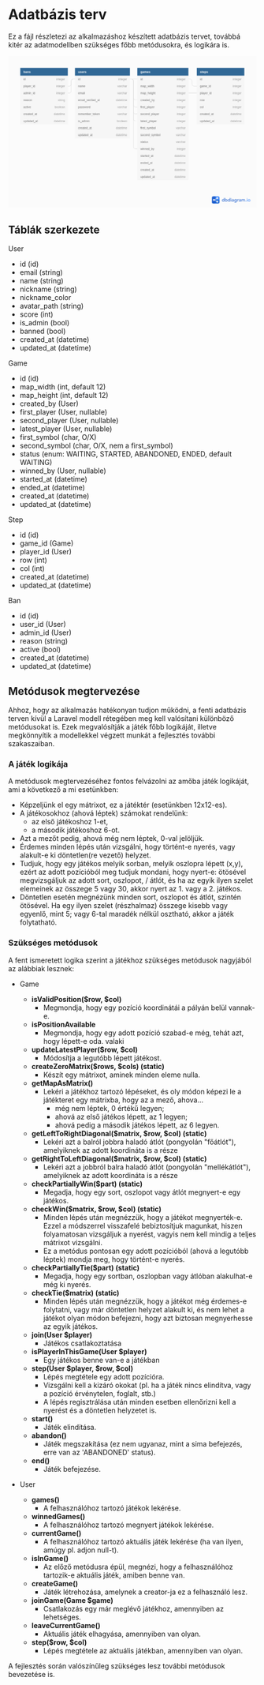 # Adatbázis terv

Ez a fájl részletezi az alkalmazáshoz készített adatbázis tervet, továbbá kitér az adatmodellben szükséges főbb metódusokra, és logikára is.

![Adatbázis diagram](assets/db.png)

## Táblák szerkezete

User
- id (id)
- email (string)
- name (string)
- nickname (string)
- nickname_color
- avatar_path (string)
- score (int)
- is_admin (bool)
- banned (bool)
- created_at (datetime)
- updated_at (datetime)

Game
- id (id)
- map_width (int, default 12)
- map_height (int, default 12)
- created_by (User)
- first_player (User, nullable)
- second_player (User, nullable)
- latest_player (User, nullable)
- first_symbol (char, O/X)
- second_symbol (char, O/X, nem a first_symbol)
- status (enum: WAITING, STARTED, ABANDONED, ENDED, default WAITING)
- winned_by (User, nullable)
- started_at (datetime)
- ended_at (datetime)
- created_at (datetime)
- updated_at (datetime)

Step
- id (id)
- game_id (Game)
- player_id (User)
- row (int)
- col (int)
- created_at (datetime)
- updated_at (datetime)

Ban
- id (id)
- user_id (User)
- admin_id (User)
- reason (string)
- active (bool)
- created_at (datetime)
- updated_at (datetime)

## Metódusok megtervezése

Ahhoz, hogy az alkalmazás hatékonyan tudjon működni, a fenti adatbázis terven kívül a Laravel modell rétegében meg kell valósítani különböző metódusokat is. Ezek megvalósítják a játék főbb logikáját, illetve megkönnyítik a modellekkel végzett munkát a fejlesztés további szakaszaiban.

### A játék logikája

A metódusok megtervezéséhez fontos felvázolni az amőba játék logikáját, ami a következő a mi esetünkben:
- Képzeljünk el egy mátrixot, ez a játéktér (esetünkben 12x12-es).
- A játékosokhoz (ahová léptek) számokat rendelünk:
    - az első játékoshoz 1-et,
    - a második játékoshoz 6-ot.
- Azt a mezőt pedig, ahová még nem léptek, 0-val jelöljük.
- Érdemes minden lépés után vizsgálni, hogy történt-e nyerés, vagy alakult-e ki döntetlen(re vezető) helyzet.
- Tudjuk, hogy egy játékos melyik sorban, melyik oszlopra lépett (x,y), ezért az adott pozícióból meg tudjuk mondani, hogy nyert-e: ötösével megvizsgáljuk az adott sort, oszlopot, \/ átlót, és ha az egyik ilyen szelet elemeinek az összege 5 vagy 30, akkor nyert az 1. vagy a 2. játékos.
- Döntetlen esetén megnézünk minden sort, oszlopot és átlót, szintén ötösével. Ha egy ilyen szelet (részhalmaz) összege kisebb vagy egyenlő, mint 5; vagy 6-tal maradék nélkül osztható, akkor a játék folytatható.

### Szükséges metódusok

A fent ismeretett logika szerint a játékhoz szükséges metódusok nagyjából az alábbiak lesznek:

- Game
    - **isValidPosition($row, $col)**
        - Megmondja, hogy egy pozíció koordinátái a pályán belül vannak-e.
    - **isPositionAvailable**
        - Megmondja, hogy egy adott pozíció szabad-e még, tehát azt, hogy lépett-e oda. valaki
    - **updateLatestPlayer($row, $col)**
        - Módosítja a legutóbb lépett játékost.
    - **createZeroMatrix($rows, $cols) (static)**
        - Készít egy mátrixot, aminek minden eleme nulla.
    - **getMapAsMatrix()**
        - Lekéri a játékhoz tartozó lépéseket, és oly módon képezi le a játékteret egy mátrixba, hogy az a mező, ahova...
            - még nem léptek, 0 értékű legyen;
            - ahová az első játékos lépett, az 1 legyen;
            - ahová pedig a második játékos lépett, az 6 legyen.
    - **getLeftToRightDiagonal($matrix, $row, $col) (static)**
        - Lekéri azt a balról jobbra haladó átlót (pongyolán "főátlót"), amelyiknek az adott koordináta is a része
    - **getRightToLeftDiagonal($matrix, $row, $col) (static)**
        - Lekéri azt a jobbról balra haladó átlót (pongyolán "mellékátlót"), amelyiknek az adott koordináta is a része
    - **checkPartiallyWin($part) (static)**
        - Megadja, hogy egy sort, oszlopot vagy átlót megnyert-e egy játékos.
    - **checkWin($matrix, $row, $col) (static)**
        - Minden lépés után megnézzük, hogy a játékot megnyerték-e. Ezzel a módszerrel visszafelé bebiztosítjuk magunkat, hiszen folyamatosan vizsgáljuk a nyerést, vagyis nem kell mindig a teljes mátrixot vizsgálni.
        - Ez a metódus pontosan egy adott pozícióból (ahová a legutóbb léptek) mondja meg, hogy történt-e nyerés.
    - **checkPartiallyTie($part) (static)**
        - Megadja, hogy egy sortban, oszlopban vagy átlóban alakulhat-e még ki nyerés.
    - **checkTie($matrix) (static)**
        - Minden lépés után megnézzük, hogy a játékot még érdemes-e folytatni, vagy már döntetlen helyzet alakult ki, és nem lehet a játékot olyan módon befejezni, hogy azt biztosan megnyerhesse az egyik játékos.
    - **join(User $player)**
        - Játékos csatlakoztatása
    - **isPlayerInThisGame(User $player)**
        - Egy játékos benne van-e a játékban
    - **step(User $player, $row, $col)**
        - Lépés megtétele egy adott pozícióra.
        - Vizsgálni kell a kizáró okokat (pl. ha a játék nincs elindítva, vagy a pozíció érvénytelen, foglalt, stb.)
        - A lépés regisztrálása után minden esetben ellenőrizni kell a nyerést és a döntetlen helyzetet is.
    - **start()**
        - Játék elindítása.
    - **abandon()**
        - Játék megszakítása (ez nem ugyanaz, mint a sima befejezés, erre van az 'ABANDONED' status).
    - **end()**
        - Játék befejezése.

- User
    - **games()**
        - A felhasználóhoz tartozó játékok lekérése.
    - **winnedGames()**
        - A felhasználóhoz tartozó megnyert játékok lekérése.
    - **currentGame()**
        - A felhasználóhoz tartozó aktuális játék lekérése (ha van ilyen, amúgy pl. adjon null-t).
    - **isInGame()**
        - Az előző metódusra épül, megnézi, hogy a felhasználóhoz tartozik-e aktuális játék, amiben benne van.
    - **createGame()**
        - Játék létrehozása, amelynek a creator-ja ez a felhasználó lesz.
    - **joinGame(Game $game)**
        - Csatlakozás egy már meglévő játékhoz, amennyiben az lehetséges.
    - **leaveCurrentGame()**
        - Aktuális játék elhagyása, amennyiben van olyan.
    - **step($row, $col)**
        - Lépés megtétele az aktuális játékban, amennyiben van olyan.

A fejlesztés során valószínűleg szükséges lesz további metódusok bevezetése is.
